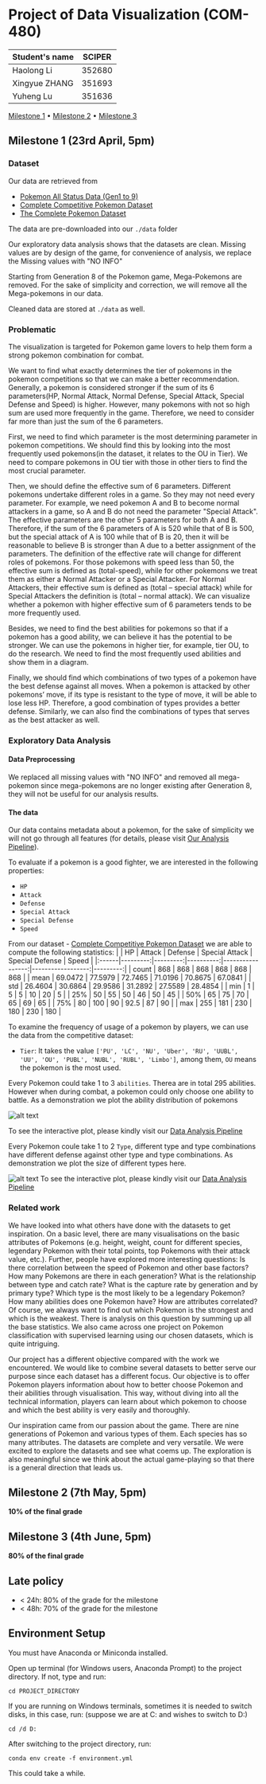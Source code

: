 # Project of Data Visualization (COM-480)

| Student's name | SCIPER |
| -------------- | ------ |
|Haolong Li |352680 |
|Xingyue ZHANG |351693 |
|Yuheng Lu |351636 |

[Milestone 1](#milestone-1) • [Milestone 2](#milestone-2) • [Milestone 3](#milestone-3)

## Milestone 1 (23rd April, 5pm)



### Dataset


>
Our data are retrieved from 
- [Pokemon All Status Data (Gen1 to 9)](https://www.kaggle.com/datasets/takamasakato/pokemon-all-status-data) 
- [Complete Competitive Pokemon Dataset](https://www.kaggle.com/datasets/n2cholas/competitive-pokemon-dataset)
- [The Complete Pokemon Dataset](https://www.kaggle.com/datasets/rounakbanik/pokemon)

The data are pre-downloaded into our ```./data``` folder

Our exploratory data analysis shows that the datasets are clean. Missing values are by design of the game, for convenience of analysis, we replace the Missing values with "NO INFO"

Starting from Generation 8 of the Pokemon game, Mega-Pokemons are removed. For the sake of simplicity and correction, we will remove all the Mega-pokemons in our data.

Cleaned data are stored at ```./data``` as well.

### Problematic

The visualization is targeted for Pokemon game lovers to help them form a strong pokemon combination for combat.

We want to find what exactly determines the tier of pokemons in the pokemon competitions so that we can make a better recommendation. Generally, a pokemon is considered stronger if the sum of its 6 parameters(HP, Normal Attack, Normal Defense, Special Attack, Special Defense and Speed) is higher. However, many pokemons with not so high sum are used more frequently in the game. Therefore, we need to consider far more than just the sum of the 6 parameters.

First, we need to find which parameter is the most determining parameter in pokemon competitions. We should find this by looking into the most frequently used pokemons(in the dataset, it relates to the OU in Tier). We need to compare pokemons in OU tier with those in other tiers to find the most crucial parameter. 

Then, we should define the effective sum of 6 parameters. Different pokemons undertake different roles in a game. So they may not need every parameter. For example, we need pokemon A and B to become normal attackers in a game, so A and B do not need the parameter "Special Attack". The effective parameters are the other 5 parameters for both A and B. Therefore, if the sum of the 6 parameters of A is 520 while that of B is 500, but the special attack of A is 100 while that of B is 20, then it will be reasonable to believe B is stronger than A due to a better assignment of the parameters. The definition of the effective rate will change for different roles of pokemons. For those pokemons with speed less than 50, the effective sum is defined as (total-speed), while for other pokemons we treat them as either a Normal Attacker or a Special Attacker. For Normal Attackers, their effective sum is defined as (total – special attack) while for Special Attackers the definition is (total – normal attack). We can visualize whether a pokemon with higher effective sum of 6 parameters tends to be more frequently used.

Besides, we need to find the best abilities for pokemons so that if a pokemon has a good ability, we can believe it has the potential to be stronger. We can use the pokemons in higher tier, for example, tier OU, to do the research. We need to find the most frequently used abilities and show them in a diagram.

Finally, we should find which combinations of two types of a pokemon have the best defense against all moves. When a pokemon is attacked by other pokemons’ move, if its type is resistant to the type of move, it will be able to lose less HP. Therefore, a good combination of types provides a better defense. Similarly, we can also find the combinations of types that serves as the best attacker as well.


### Exploratory Data Analysis

#### Data Preprocessing

We replaced all missing values with "NO INFO" and removed all mega-pokemon since mega-pokemons are no longer existing after Generation 8, they will not be useful for our analysis results.

#### The data

Our data contains metadata about a pokemon, for the sake of simplicity we will not go through all features (for details, please visit [Our Analysis Pipeline](./DataAnalysisPipeline.ipynb)).  

To evaluate if a pokemon is a good fighter, we are interested in the following properties:
- ```HP```
- ```Attack```
- ```Defense```
- ```Special Attack```
- ```Special Defense```
- ```Speed```

From our dataset - [Complete Competitive Pokemon Dataset](https://www.kaggle.com/datasets/n2cholas/competitive-pokemon-dataset) we are able to compute the following statistics:
|       |       HP |   Attack |   Defense |   Special Attack |   Special Defense |    Speed |
|:------|---------:|---------:|----------:|-----------------:|------------------:|---------:|
| count | 868      | 868      |  868      |         868      |          868      | 868      |
| mean  |  69.0472 |  77.5979 |   72.7465 |          71.0196 |           70.8675 |  67.0841 |
| std   |  26.4604 |  30.6864 |   29.9586 |          31.2892 |           27.5589 |  28.4854 |
| min   |   1      |   5      |    5      |          10      |           20      |   5      |
| 25%   |  50      |  55      |   50      |          46      |           50      |  45      |
| 50%   |  65      |  75      |   70      |          65      |           69      |  65      |
| 75%   |  80      | 100      |   90      |          92.5    |           87      |  90      |
| max   | 255      | 181      |  230      |         180      |          230      | 180      | 

To examine the frequency of usage of a pokemon by players, we can use the data from the competitive dataset:
- ```Tier```: It takes the value ```['PU', 'LC', 'NU', 'Uber', 'RU', 'UUBL', 'UU', 'OU', 'PUBL',
       'NUBL', 'RUBL', 'Limbo']```, among them, ```OU``` means the pokemon is the most used.

Every Pokemon could take 1 to 3 ```abilities```. Therea are in total 295 abilities. However when during combat, a pokemon could only choose one ability to battle. As a demonstration we plot the ability distribution of pokemons

![alt text](/img/milestone1/ability_distribution "ability distribution")

To see the interactive plot, please kindly visit our [Data Analysis Pipeline](./DataAnalysisPipeline.ipynb)

Every Pokemon coule take 1 to 2 ```Type```, different type and type combinations have different defense against other type and type combinations. As demonstration we plot the size of different types here.

![alt text](/img/milestone1/Types.png "types")
To see the interactive plot, please kindly visit our [Data Analysis Pipeline](./DataAnalysisPipeline.ipynb)


### Related work


We have looked into what others have done with the datasets to get inspiration. On a basic level, there are many visualisations on the basic attributes of Pokemons (e.g. height, weight, count for different species, legendary Pokemon with their total points, top Pokemons with their attack value, etc.). Further, people have explored more interesting questions: Is there correlation between the speed of Pokemon and other base factors? How many Pokemons are there in each generation? What is the relationship between type and catch rate? What is the capture rate by generation and by primary type? Which type is the most likely to be a legendary Pokemon? How many abilities does one Pokemon have? How are attributes correlated? Of course, we always want to find out which Pokemon is the strongest and which is the weakest. There is analysis on this question by summing up all the base statistics. We also came across one project on Pokemon classification with supervised learning using our chosen datasets, which is quite intriguing. 

Our project has a different objective compared with the work we encountered. We would like to combine several datasets to better serve our purpose since each dataset has a different focus. Our objective is to offer Pokemon players information about how to better choose Pokemon and their abilities through visualisation. This way, without diving into all the technical information, players can learn about which pokemon to choose and which the best ability is very easily and thoroughly. 

Our inspiration came from our passion about the game. There are nine generations of Pokemon and various types of them. Each species has so many attributes. The datasets are complete and very versatile. We were excited to explore the datasets and see what coems up. The exploration is also meaningful since we think about the actual game-playing so that there is a general direction that leads us.


## Milestone 2 (7th May, 5pm)

**10% of the final grade**


## Milestone 3 (4th June, 5pm)

**80% of the final grade**


## Late policy

- < 24h: 80% of the grade for the milestone
- < 48h: 70% of the grade for the milestone

## Environment Setup
You must have Anaconda or Miniconda installed.

Open up terminal (for Windows users, Anaconda Prompt) to the project directory. If not, type and run:
```
cd PROJECT_DIRECTORY
```
If you are running on Windows terminals, sometimes it is needed to switch disks, in this case, run: (suppose we are at C: and wishes to switch to D:)
```
cd /d D:
```
After switching to the project directory, run:
```
conda env create -f environment.yml
```
This could take a while.